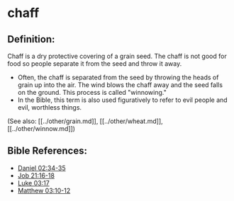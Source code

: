 # chaff #

## Definition: ##

Chaff is a dry protective covering of a grain seed. The chaff is not good for food so people separate it from the seed and throw it away.

* Often, the chaff is separated from the seed by throwing the heads of grain up into the air. The wind blows the chaff away and the seed falls on the ground. This process is called "winnowing."
* In the Bible, this term is also used figuratively to refer to evil people and evil, worthless things.

(See also: [[../other/grain.md]], [[../other/wheat.md]], [[../other/winnow.md]])

## Bible References: ##

* [Daniel 02:34-35](en/tn/dan/help/02/34)
* [Job 21:16-18](en/tn/job/help/21/16)
* [Luke 03:17](en/tn/luk/help/03/17)
* [Matthew 03:10-12](en/tn/mat/help/03/10)